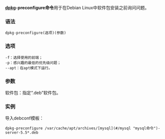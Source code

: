 **[dpkg](#/dpkg "dpkg命令")-preconfigure命令**用于在Debian Linux中软件包安装之前询问问题。

### 语法  

```
dpkg-preconfigure(选项)(参数)
```

### 选项  

```
-f：选择使用的前端；
-p：感兴趣的最低的优先级问题；
--apt：在apt模式下运行。
```

### 参数  

软件包：指定“.deb”软件包。

### 实例  

导入debconf模板：

```
dpkg-preconfigure /var/cache/apt/archives/[mysql](#/mysql "mysql命令")-server-5.5*.deb
```